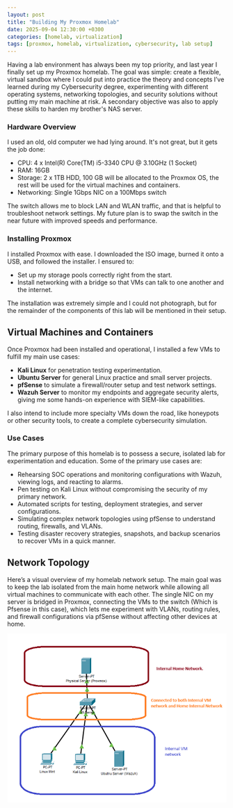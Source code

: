 ```yaml
---
layout: post
title: "Building My Proxmox Homelab"
date: 2025-09-04 12:30:00 +0300
categories: [homelab, virtualization]
tags: [proxmox, homelab, virtualization, cybersecurity, lab setup]
---
```


Having a lab environment has always been my top priority, and last year I finally set up my Proxmox homelab. The goal was simple: create a flexible, virtual sandbox where I could put into practice the theory and concepts I’ve learned during my Cybersecurity degree, experimenting with different operating systems, networking topologies, and security solutions without putting my main machine at risk. A secondary objective was also to apply these skills to harden my brother's NAS server.

### Hardware Overview

I used an old, old computer we had lying around. It's not great, but it gets the job done:
- CPU: 4 x Intel(R) Core(TM) i5-3340 CPU @ 3.10GHz (1 Socket)
- RAM: 16GB
- Storage: 2 x 1TB HDD, 100 GB will be allocated to the Proxmox OS, the rest will be used for the virtual machines and containers.
- Networking: Single 1Gbps NIC on a 100Mbps switch

The switch allows me to block LAN and WLAN traffic, and that is helpful to troubleshoot network settings. My future plan is to swap the switch in the near future with improved speeds and performance.

### Installing Proxmox
I installed Proxmox with ease. I downloaded the ISO image, burned it onto a USB, and followed the installer. I ensured to:
- Set up my storage pools correctly right from the start.
- Install networking with a bridge so that VMs can talk to one another and the internet.

The installation was extremely simple and I could not photograph, but for the remainder of the components of this lab will be mentioned in their setup.

## Virtual Machines and Containers
Once Proxmox had been installed and operational, I installed a few VMs to fulfill my main use cases:

- **Kali Linux** for penetration testing experimentation.
- **Ubuntu Server** for general Linux practice and small server projects.
- **pfSense** to simulate a firewall/router setup and test network settings.
- **Wazuh Server** to monitor my endpoints and aggregate security alerts, giving me some hands-on experience with SIEM-like capabilities.

I also intend to include more specialty VMs down the road, like honeypots or other security tools, to create a complete cybersecurity simulation. 

### Use Cases

The primary purpose of this homelab is to possess a secure, isolated lab for experimentation and education. Some of the primary use cases are:

- Rehearsing SOC operations and monitoring configurations with Wazuh, viewing logs, and reacting to alarms.
- Pen testing on Kali Linux without compromising the security of my primary network.
- Automated scripts for testing, deployment strategies, and server configurations.
- Simulating complex network topologies using pfSense to understand routing, firewalls, and VLANs.
- Testing disaster recovery strategies, snapshots, and backup scenarios to recover VMs in a quick manner.


## Network Topology

Here’s a visual overview of my homelab network setup. The main goal was to keep the lab isolated from the main home network while allowing all virtual machines to communicate with each other. The single NIC on my server is bridged in Proxmox, connecting the VMs to the switch (Which is Pfsense in this case), which lets me experiment with VLANs, routing rules, and firewall configurations via pfSense without affecting other devices at home.

![Proxmox Homelab Network Diagram](assets\Topology.png)
